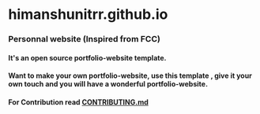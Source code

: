 # himanshunitrr.github.io
### Personnal website (Inspired from FCC)
#### It's an open source portfolio-website template.
#### Want to make your own portfolio-website, use this template , give it your own touch and you will have a wonderful portfolio-website.
#### For Contribution read [CONTRIBUTING.md](https://github.com/Himanshunitrr/himanshunitrr.github.io/blob/master/CONTRIBUTING.md)

